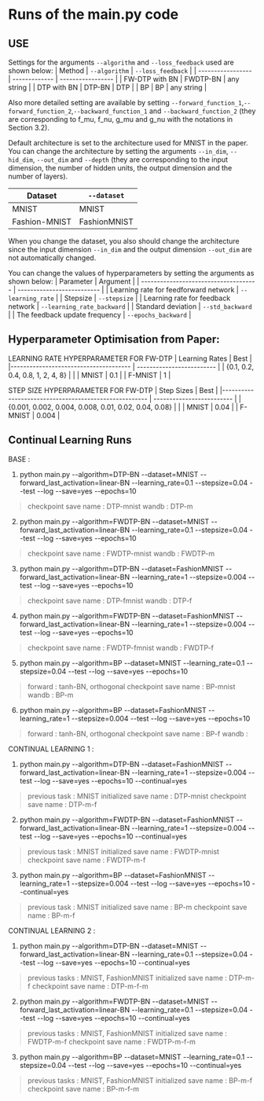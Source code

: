 # Runs of the main.py code


## USE

Settings for the arguments `--algorithm` and `--loss_feedback` used are shown below:
| Method            | `--algorithm` | `--loss_feedback` |
| ----------------- | ------------- | ----------------- |
| FW-DTP with BN    | FWDTP-BN      | any string        |
| DTP with BN       | DTP-BN        | DTP               |
| BP                | BP            | any string        |

Also more detailed setting are available by setting `--forward_function_1`,`--forward_function_2`,`--backward_function_1` and `--backward_function_2` (they are corresponding to f_mu, f_nu, g_mu and g_nu with the notations in Section 3.2).


Default architecture is set to the architecture used for MNIST in the paper. You can change the architecture by setting the arguments `--in_dim`, `--hid_dim`, `--out_dim` and `--depth` (they are corresponding to the input dimension, the number of hidden units, the output dimension and the number of layers).

| Dataset       | `--dataset`  |
| ------------- | ------------ |
| MNIST         | MNIST        |
| Fashion-MNIST | FashionMNIST |

When you change the dataset, you also should change the architecture since the input dimension `--in_dim` and the output dimension `--out_dim` are not automatically changed.

You can change the values of hyperparameters by setting the arguments as shown below:
| Parameter                             | Argument                   |
| ------------------------------------- | -------------------------- |
| Learning rate for feedforward network | `--learning_rate`          |
| Stepsize                              | `--stepsize`               |
| Learning rate for feedback network    | `--learning_rate_backward` |
| Standard deviation                    | `--std_backward`           |
| The feedback update frequency         | `--epochs_backward`        |


## Hyperparameter Optimisation from Paper:

LEARNING RATE HYPERPARAMETER FOR FW-DTP 
| Learning Rates                        | Best                      |
|-------------------------------------- | ------------------------- |
| {0.1, 0.2, 0.4, 0.8, 1, 2, 4, 8}      |                           |
| MNIST                                 | 0.1                       |
| F-MNIST                               | 1                         |

STEP SIZE HYPERPARAMETER FOR FW-DTP 
| Step Sizes                                            | Best                      |
|------------------------------------------------------ | ------------------------- |
| {0.001, 0.002, 0.004, 0.008, 0.01, 0.02, 0.04, 0.08}  |                           |
| MNIST                                                 | 0.04                      |
| F-MNIST                                               | 0.004                     |




## Continual Learning Runs

BASE : 

1. python main.py --algorithm=DTP-BN --dataset=MNIST --forward_last_activation=linear-BN --learning_rate=0.1 --stepsize=0.04 --test --log --save=yes --epochs=10
> checkpoint save name : DTP-mnist
> wandb : DTP-m

2. python main.py --algorithm=FWDTP-BN --dataset=MNIST --forward_last_activation=linear-BN --learning_rate=0.1 --stepsize=0.04 --test --log --save=yes --epochs=10
> checkpoint save name : FWDTP-mnist
> wandb : FWDTP-m

3. python main.py --algorithm=DTP-BN --dataset=FashionMNIST --forward_last_activation=linear-BN --learning_rate=1 --stepsize=0.004 --test --log --save=yes --epochs=10
> checkpoint save name : DTP-fmnist
> wandb : DTP-f

4. python main.py --algorithm=FWDTP-BN --dataset=FashionMNIST --forward_last_activation=linear-BN --learning_rate=1 --stepsize=0.004 --test --log --save=yes --epochs=10
> checkpoint save name : FWDTP-fmnist
> wandb : FWDTP-f

5. python main.py --algorithm=BP --dataset=MNIST --learning_rate=0.1 --stepsize=0.04 --test --log --save=yes --epochs=10
> forward : tanh-BN, orthogonal
> checkpoint save name : BP-mnist
> wandb : BP-m

6. python main.py --algorithm=BP --dataset=FashionMNIST --learning_rate=1 --stepsize=0.004 --test --log --save=yes --epochs=10
> forward : tanh-BN, orthogonal
> checkpoint save name : BP-f
> wandb :


CONTINUAL LEARNING 1 :

1. python main.py --algorithm=DTP-BN --dataset=FashionMNIST --forward_last_activation=linear-BN --learning_rate=1 --stepsize=0.004 --test --log --save=yes --epochs=10 --continual=yes
> previous task : MNIST
> initialized save name : DTP-mnist
> checkpoint save name : DTP-m-f

2. python main.py --algorithm=FWDTP-BN --dataset=FashionMNIST --forward_last_activation=linear-BN --learning_rate=1 --stepsize=0.004 --test --log --save=yes --epochs=10 --continual=yes
> previous task : MNIST
> initialized save name : FWDTP-mnist
> checkpoint save name : FWDTP-m-f

3. python main.py --algorithm=BP --dataset=FashionMNIST --learning_rate=1 --stepsize=0.004 --test --log --save=yes --epochs=10 --continual=yes
> previous task : MNIST
> initialized save name : BP-m
> checkpoint save name : BP-m-f


CONTINUAL LEARNING 2 :
1. python main.py --algorithm=DTP-BN --dataset=MNIST --forward_last_activation=linear-BN --learning_rate=0.1 --stepsize=0.04 --test --log --save=yes --epochs=10 --continual=yes
> previous tasks : MNIST, FashionMNIST
> initialized save name : DTP-m-f
> checkpoint save name : DTP-m-f-m

2. python main.py --algorithm=FWDTP-BN --dataset=MNIST --forward_last_activation=linear-BN --learning_rate=0.1 --stepsize=0.04 --test --log --save=yes --epochs=10 --continual=yes
> previous tasks : MNIST, FashionMNIST
> initialized save name : FWDTP-m-f
> checkpoint save name : FWDTP-m-f-m

3. python main.py --algorithm=BP --dataset=MNIST --learning_rate=0.1 --stepsize=0.04 --test --log --save=yes --epochs=10 --continual=yes
> previous tasks : MNIST, FashionMNIST
> initialized save name : BP-m-f
> checkpoint save name : BP-m-f-m


